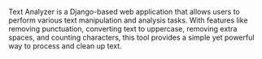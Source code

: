 Text Analyzer is a Django-based web application that allows users to perform various text manipulation and analysis tasks. With features like removing punctuation, converting text to uppercase, removing extra spaces, and counting characters, this tool provides a simple yet powerful way to process and clean up text.
